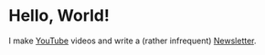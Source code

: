 # Hello, World!

I make [YouTube](https://youtube.com/@fabianfrankwerner) videos and write a (rather infrequent) [Newsletter](https://fabianfrankwerner.com/newsletter).
